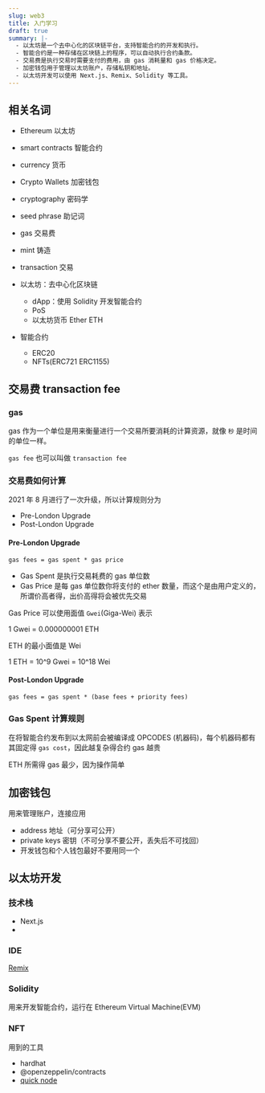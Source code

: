 ```yaml
---
slug: web3
title: 入门学习
draft: true
summary: |-
  - 以太坊是一个去中心化的区块链平台，支持智能合约的开发和执行。
  - 智能合约是一种存储在区块链上的程序，可以自动执行合约条款。
  - 交易费是执行交易时需要支付的费用，由 gas 消耗量和 gas 价格决定。
  - 加密钱包用于管理以太坊账户，存储私钥和地址。
  - 以太坊开发可以使用 Next.js、Remix、Solidity 等工具。
---
```


## 相关名词

- Ethereum 以太坊
- smart contracts 智能合约
- currency 货币
- Crypto Wallets 加密钱包
- cryptography 密码学
- seed phrase 助记词
- gas 交易费
- mint 铸造
- transaction 交易

- 以太坊：去中心化区块链

  - dApp：使用 Solidity 开发智能合约
  - PoS
  - 以太坊货币 Ether ETH

- 智能合约
  - ERC20
  - NFTs(ERC721 ERC1155)

## 交易费 transaction fee

### gas

gas 作为一个单位是用来衡量进行一个交易所要消耗的计算资源，就像 `秒` 是时间的单位一样。

`gas fee` 也可以叫做 `transaction fee`

### 交易费如何计算

2021 年 8 月进行了一次升级，所以计算规则分为

- Pre-London Upgrade
- Post-London Upgrade

#### Pre-London Upgrade

`gas fees = gas spent * gas price`

- Gas Spent 是执行交易耗费的 gas 单位数
- Gas Price 是每 gas 单位数你将支付的 ether 数量，而这个是由用户定义的，所谓价高者得，出价高得将会被优先交易

Gas Price 可以使用面值 `Gwei`(Giga-Wei) 表示

1 Gwei = 0.000000001 ETH

ETH 的最小面值是 Wei

1 ETH = 10^9 Gwei = 10^18 Wei

#### Post-London Upgrade

`gas fees = gas spent * (base fees + priority fees)`

### Gas Spent 计算规则

在将智能合约发布到以太网前会被编译成 OPCODES (机器码)，每个机器码都有其固定得 `gas cost`，因此越复杂得合约 gas 越贵

ETH 所需得 gas 最少，因为操作简单

## 加密钱包

用来管理账户，连接应用

- address 地址（可分享可公开）
- private keys 密钥（不可分享不要公开，丢失后不可找回）
- 开发钱包和个人钱包最好不要用同一个

## 以太坊开发

### 技术栈

- Next.js
-

### IDE

[Remix](https://remix.ethereum.org/)

### Solidity

用来开发智能合约，运行在 Ethereum Virtual Machine(EVM)

### NFT

用到的工具

- hardhat
- @openzeppelin/contracts
- [quick node](https://www.quicknode.com/)
